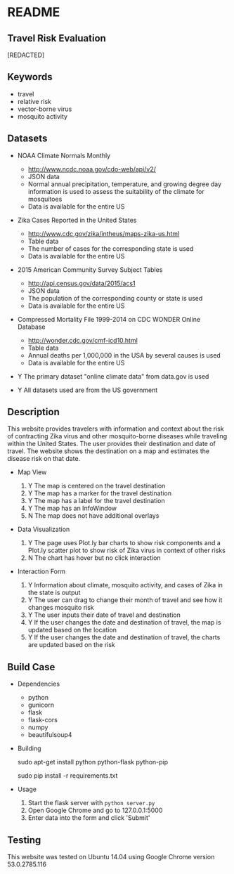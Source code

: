 README
======

Travel Risk Evaluation
----------------------

[REDACTED]

Keywords
--------
* travel
* relative risk
* vector-borne virus
* mosquito activity

Datasets
--------
* NOAA Climate Normals Monthly
    - http://www.ncdc.noaa.gov/cdo-web/api/v2/
    - JSON data
    - Normal annual precipitation, temperature, and growing degree day information is used to assess the suitability of the climate for mosquitoes
    - Data is available for the entire US

* Zika Cases Reported in the United States
    - http://www.cdc.gov/zika/intheus/maps-zika-us.html 
    - Table data
    - The number of cases for the corresponding state is used
    - Data is available for the entire US

* 2015 American Community Survey Subject Tables
    - http://api.census.gov/data/2015/acs1
    - JSON data
    - The population of the corresponding county or state is used
    - Data is available for the entire US

* Compressed Mortality File 1999-2014 on CDC WONDER Online Database
    - http://wonder.cdc.gov/cmf-icd10.html
    - Table data
    - Annual deaths per 1,000,000 in the USA by several causes is used
    - Data is available for the entire US

* Y The primary dataset "online climate data" from data.gov is used

* Y All datasets used are from the US government

Description
-----------
This website provides travelers with information and context about the risk of contracting Zika virus and other mosquito-borne diseases while traveling within the United States.
The user provides their destination and date of travel.
The website shows the destination on a map and estimates the disease risk on that date.

* Map View
    1. Y The map is centered on the travel destination
    2. Y The map has a marker for the travel destination
    3. Y The map has a label for the travel destination
    4. Y The map has an InfoWindow 
    5. N The map does not have additional overlays

* Data Visualization
    1. Y The page uses Plot.ly bar charts to show risk components and a Plot.ly scatter plot to show risk of Zika virus in context of other risks
    2. N The chart has hover but no click interaction

* Interaction Form
    1. Y Information about climate, mosquito activity, and cases of Zika in the state is output
    2. Y The user can drag to change their month of travel and see how it changes mosquito risk
    3. Y The user inputs their date of travel and destination
    4. Y If the user changes the date and destination of travel, the map is updated based on the location
    5. Y If the user changes the date and destination of travel, the charts are updated based on the risk

Build Case
----------
* Dependencies
    - python
    - gunicorn
    - flask
    - flask-cors
    - numpy
    - beautifulsoup4

* Building

    sudo apt-get install python python-flask python-pip

    sudo pip install -r requirements.txt

* Usage
    1. Start the flask server with `python server.py`
    2. Open Google Chrome and go to 127.0.0.1:5000
    3. Enter data into the form and click 'Submit'

Testing
-------
This website was tested on Ubuntu 14.04 using Google Chrome version 53.0.2785.116
